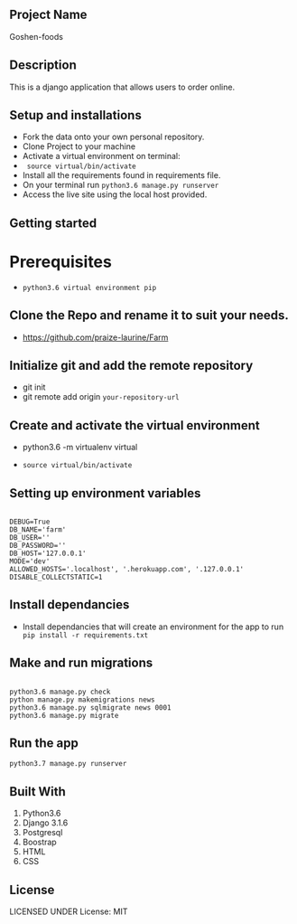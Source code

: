 ## Project Name
Goshen-foods

## Description
This is a django application that allows users to order online.

## Setup and installations
- Fork the data onto your own personal repository. 
- Clone Project to your machine 
- Activate a virtual environment on terminal:
- <code> source virtual/bin/activate </code>
- Install all the requirements found in requirements file. 
- On your terminal run <code>python3.6 manage.py runserver</code> 
- Access the live site using the local host provided.

## Getting started
# Prerequisites
- <code>python3.6 virtual environment pip</code>

## Clone the Repo and rename it to suit your needs.
- https://github.com/praize-laurine/Farm

## Initialize git and add the remote repository
- git init
- git remote add origin <code>your-repository-url</code>

## Create and activate the virtual environment
- python3.6 -m virtualenv virtual<code>
- source virtual/bin/activate</code>

## Setting up environment variables
<pre><code>
DEBUG=True
DB_NAME='farm'
DB_USER=''
DB_PASSWORD=''
DB_HOST='127.0.0.1'
MODE='dev'
ALLOWED_HOSTS='.localhost', '.herokuapp.com', '.127.0.0.1'
DISABLE_COLLECTSTATIC=1
</code></pre>

## Install dependancies
- Install dependancies that will create an environment for the app to run<code> pip install -r requirements.txt</code>

## Make and run migrations
<pre><code>
python3.6 manage.py check
python manage.py makemigrations news
python3.6 manage.py sqlmigrate news 0001
python3.6 manage.py migrate
</code></pre>

## Run the app
<code>python3.7 manage.py runserver
</code>
## Built With
1. Python3.6
2. Django 3.1.6
3. Postgresql
4. Boostrap
5. HTML
6. CSS

## License
LICENSED UNDER License: MIT